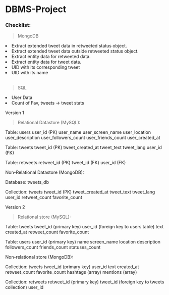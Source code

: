 # DBMS-Project


### Checklist:
 
> MongoDB

<li> Extract extended tweet data in retweeted status object. </li>
<li> Extract extended tweet data outside retweeted status object. </li>
<li> Extract entity data for retweeted data. </li>
<li> Extract entity data for tweet data. </li>
<li> UID with its corresponding tweet </li>
<li> UID with its name </li>

<br>

> SQL

<li> User Data </li>
<li> Count of Fav, tweets -> tweet stats </li>

Version 1
> Relational Datastore (MySQL):

Table: users
    user_id (PK)
    user_name
    user_screen_name
    user_location
    user_description
    user_followers_count
    user_friends_count
    user_created_at

Table: tweets
    tweet_id (PK)
    tweet_created_at
    tweet_text
    tweet_lang
    user_id (FK)

Table: retweets
     retweet_id (PK)
    tweet_id (FK)
    user_id (FK)

Non-Relational Datastore (MongoDB):

Database: tweets_db

Collection: tweets
    tweet_id (PK)
    tweet_created_at
    tweet_text
    tweet_lang
    user_id
    retweet_count
    favorite_count

Version 2
> Relational store (MySQL):

Table: tweets
    tweet_id (primary key)
    user_id (foreign key to users table)
    text
    created_at
    retweet_count
    favorite_count
    
Table: users
    user_id (primary key)
    name
    screen_name
    location
    description
    followers_count
    friends_count
    statuses_count

Non-relational store (MongoDB):

Collection: tweets
    tweet_id (primary key)
    user_id
    text
    created_at
    retweet_count
    favorite_count
    hashtags (array)
    mentions (array)

Collection: retweets
    retweet_id (primary key)
    tweet_id (foreign key to tweets collection)
    user_id